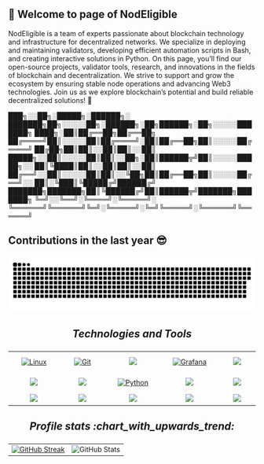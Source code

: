 ## 👋 Welcome to page of NodEligible

NodEligible is a team of experts passionate about blockchain technology and infrastructure for decentralized networks. We specialize in deploying and maintaining validators, developing efficient automation scripts in Bash, and creating interactive solutions in Python.
On this page, you’ll find our open-source projects, validator tools, research, and innovations in the fields of blockchain and decentralization. We strive to support and grow the ecosystem by ensuring stable node operations and advancing Web3 technologies.
Join us as we explore blockchain’s potential and build reliable decentralized solutions! :muscle:

  ███╗░░██╗░█████╗░██████╗░  ███████╗██╗░░░░░██╗░██████╗░██╗██████╗░██╗░░░░░███████╗
  ████╗░██║██╔══██╗██╔══██╗  ██╔════╝██║░░░░░██║██╔════╝░██║██╔══██╗██║░░░░░██╔════╝
  ██╔██╗██║██║░░██║██║░░██║  █████╗░░██║░░░░░██║██║░░██╗░██║██████╦╝██║░░░░░█████╗░░
  ██║╚████║██║░░██║██║░░██║  ██╔══╝░░██║░░░░░██║██║░░╚██╗██║██╔══██╗██║░░░░░██╔══╝░░
  ██║░╚███║╚█████╔╝██████╔╝  ███████╗███████╗██║╚██████╔╝██║██████╦╝███████╗███████╗
  ╚═╝░░╚══╝░╚════╝░╚═════╝░  ╚══════╝╚══════╝╚═╝░╚═════╝░╚═╝╚═════╝░╚══════╝╚══════╝

## Сontributions in the last year :sunglasses:

###

<p align="center">
 <img width="600" src="assets/github-snake.svg" alt="snake"/>
</p>

###

<h2 align='center'><i>Technologies and Tools</i></h2>

###

<table width="100">
<tr>
    <td align='center' width="190">
        <a href="https://www.linux.org/" target="_blank"><img style="margin: 10px" src="https://profilinator.rishav.dev/skills-assets/linux-original.svg" alt="Linux" height="50" /></a>
    </td>
    <td align='center' width="190">
        <a href="https://github.com/" target="_blank"><img style="margin: 10px" src="https://profilinator.rishav.dev/skills-assets/git-scm-icon.svg" alt="Git" height="50" /></a>
    </td>
    <td align='center' width="190">
        <img src="https://www.vectorlogo.zone/logos/gnu_bash/gnu_bash-official.svg">
    </td>
     <td align='center' width="190">
        <a href="https://grafana.com/" target="_blank"><img style="margin: 10px" src="https://profilinator.rishav.dev/skills-assets/grafana.png" alt="Grafana" height="50" /></a>
    </td>
    <td align='center'  width="190">
        <img src="https://www.vectorlogo.zone/logos/curl_haxx/curl_haxx-ar21.svg">
    </td>
</tr>
<tr>
    <td align='center' width="190">
            <img src="https://www.vectorlogo.zone/logos/golang/golang-official.svg" width="110">
    </td>
    <td align='center' width="190">
            <img src="https://www.vectorlogo.zone/logos/rust-lang/rust-lang-official.svg">
    </td>
     <td align='center' width="190">
        <a href="https://www.python.org/" target="_blank"><img style="margin: 10px" src="https://profilinator.rishav.dev/skills-assets/python-original.svg" alt="Python" height="50" />
    </td>
    <td align='center' width="190">
        <img src="https://raw.githubusercontent.com/PapirusDevelopmentTeam/papirus-icon-theme/master/Papirus/64x64/apps/termius-app.svg">
    </td>
    <td align='center'>
            <img src="https://www.vectorlogo.zone/logos/docker/docker-icon.svg">
    </td>
</tr>
<tr>
    <td align='center'>
        <img src="https://www.vectorlogo.zone/logos/prometheusio/prometheusio-ar21.svg">
    </td>
    <td align='center'>
        <img src="https://www.vectorlogo.zone/logos/ubuntu/ubuntu-ar21.svg">
    </td>
    <td align='center'>
        <img src="https://www.vectorlogo.zone/logos/nodejs/nodejs-ar21.svg">
    </td>
    <td align='center'>
        <img src="https://www.vectorlogo.zone/logos/openssl/openssl-ar21.svg">
    </td>
    <td align='center'>
        <img src="https://cdn.european-alternatives.eu/productLogo/117245d4-f94b-415d-857f-1357bb258337/contabo-logo.svg">
    </td>
</tr>
</table>

</div>

###

<h2 align='center'><i>Profile stats :chart_with_upwards_trend:</i></h2>

###

<table>
  <tr>
    <td>
      <a href="https://git.io/streak-stats">
        <img src="https://github-readme-streak-stats.herokuapp.com?user=NodEligible&theme=sunset-gradient&card_width=420&card_height=194" alt="GitHub Streak"/>
      </a>
    </td>
    <td>
      <img src="https://github-readme-stats.vercel.app/api?username=NodEligible&theme=ambient_gradient&show_icons=true" alt="GitHub Stats"/>
    </td>
  </tr>
</table>

